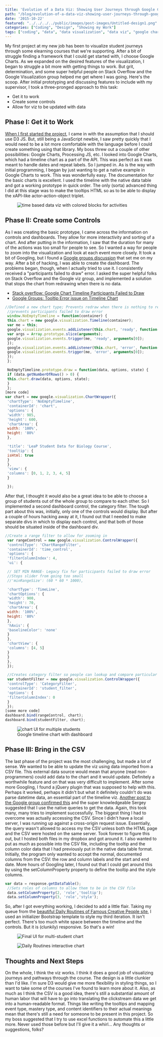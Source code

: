 ```yaml
---
title: 'Evolution of a Data Viz: Showing User Journeys through Google Charts'
path: "/blog/evolution-of-a-data-viz-showing-user-journeys-through-google-charts"
date: '2015-10-22'
featured: "../../../../public/images/post-images/Untitled-design1.png"
categories: ["Coding", "Design", "Showing my Work"]
tags: ["coding", "data", "data visualization", "data viz", "google charts"]
---
```


My first project at my new job has been to visualize student journeys through some elearning courses that we're supporting. After a bit of struggle finding a framework that I could get started with, I choose Google Charts. As we expanded on the desired features of the visualization, I began to struggle a bit more with getting things to work. But grit, determination, and some super helpful people on Stack Overflow and the Google Visualization group helped me get where I was going. Here's the scoop. After initial prototyping and discussing features to include with my supervisor, I took a three-pronged approach to this task:

*   Get it to work
*   Create some controls
*   Allow for viz to be updated with data

## Phase I: Get it to Work

[When I first started the project](http://www.knanthony.com/blog/data-viz-experiments-with-google-charts/), I came in with the assumption that I should use D3 JS. But, still being a JavaScript newbie, I saw pretty quickly that I would need to be a lot more comfortable with the language before I could create something using that library. My boss threw out a couple of other possibilities: Google Charts, Processing JS, etc. I looked into Google Charts, which had a timeline chart as a part of the API. This was perfect as it was meant to handle dates and repeat labels. So I jumped in. As is the way with initial programming, I began by just wanting to get a native example in Google Charts to work. This was wonderfully easy. The documentation for the basic charts is excellent. I used the timeline with the native data table and got a working prototype in quick order. The only (sorta) advanced thing I did at this stage was to make the tooltips HTML so as to be able to display the xAPI-like actor-action-object triplet.

<figure>
  <img src="../../../../public/images/post-images/Screen-Shot-2015-10-06-at-5.10.32-PM.png" alt="time based data viz with colored blocks for activities" />
</figure>

## Phase II: Create some Controls

As I was creating the basic prototype, I came across the information on controls and dashboards. They allow for more interactivity and sorting of a chart. And after putting in the information, I saw that the duration for many of the actions was too small for people to see. So I wanted a way for people to zoom into the visualization and look at each event more closely. It took a bit of Googling, but I found a [Google groups discussion](https://groups.google.com/forum/#!msg/Google-Visualization-Api/crVhw0RC_tE/Rz5N8Oc7rPYJ) that set me on my way. After a bit of hacking, I was able to create the dashboard. The problems began, though, when I actually tried to use it. I consistently received a "participants failed to draw" error. I asked the super helpful folks on Stack Overflow and the Google viz group, and implemented a solution that stops the chart from redrawing when there is no data.

*   [Stack overflow: Google Chart Timeline Participants Failed to Draw](http://stackoverflow.com/questions/33045241/google-chart-timeline-participants-failed-to-draw)
*   [Google Groups: Tooltip Error issue on Timeline Chart](https://groups.google.com/forum/#!topic/Google-Visualization-Api/OpNYPgw85E8)

```javascript
//Defined a new chart type; Prevents redraw when there is nothing to redraw
 //prevents participants failed to draw error
 window.NoEmptyTimeline = function(container) {
 this.chart = new google.visualization.Timeline(container);
 var me = this;
 google.visualization.events.addListener(this.chart, 'ready', function() {
 var args = Array.prototype.slice(arguments);
 google.visualization.events.trigger(me, 'ready', arguments[0]);
 });
 google.visualization.events.addListener(this.chart, 'error', function() {
 google.visualization.events.trigger(me, 'error', arguments[0]);
 });
 };

 NoEmptyTimeline.prototype.draw = function(data, options, state) {
 if (data.getNumberOfRows() > 0) {
 this.chart.draw(data, options, state);
 }
 };
[more code]
var chart = new google.visualization.ChartWrapper({
 'chartType': 'NoEmptyTimeline',
 'containerId': 'chart',
 'options': {
 'width': 985,
 'height': 600,
 'chartArea': {
 width: '100%',
 height: '80%'
 },

 'title': 'LeaP Student Data for Biology Course',
 'tooltip': {
 isHtml: true
 }
 },
 'view': {
 'columns': [0, 1, 2, 3, 4, 5]
 }

 });
```

After that, I thought it would also be a great idea to be able to choose a group of students out of the whole group to compare to each other. So I implemented a second dashboard control, the category filter. The tough part about this was, initially, only one of the controls would display. But after a couple of hours hacking away at it, I found out that I needed to make separate divs in which to display each control, and that both of those should be situated inside of the dashboard div.

```javascript
//Create a range filter to allow for zooming in
 var rangeControl = new google.visualization.ControlWrapper({
 'controlType': 'ChartRangeFilter',
 'containerId': 'time_control',
 'options': {
 'filterColumnIndex': 4,
 'ui': {

 // SET MIN RANGE- Legacy fix for participants failed to draw error
 //Stops slider from going too small
 //'minRangeSize': (60 * 60 * 1000),

 'chartType': 'TimeLine',
 'chartOptions': {
 'width': 900,
 'height': 70,
 'chartArea': {
 width: '100%',
 height: '80%'
 },
 'hAxis': {
 'baselineColor': 'none'
 }
 },
 'chartView': {
 'columns': [4, 5]
 }
 }
 },
 });

 //Creates category filter so people can lookup and compare particular students
 var studentFilter = new google.visualization.ControlWrapper({
 'controlType': 'CategoryFilter',
 'containerId': 'student_filter',
 'options': {
 'filterColumnIndex': 0
 }
 });
[some more code]
dashboard.bind(rangeControl, chart);
dashboard.bind(studentFilter, chart);
```

<figure>
  <img src="../../../../public/images/post-images/Screen-Shot-2015-10-20-at-12.30.25-PM.png" alt="chart UI for multiple students" />
  <figcaption>Google timeline chart with dashboard</figcaption>
</figure>

## Phase III: Bring in the CSV

The last phase of the project was the most challenging, but made a lot of sense. We wanted to be able to update the viz using data imported from a CSV file. This external data source would mean that anyone (read non-programmers) could add data to the chart and it would update. Definitely a worthwhile feature and on that was very difficult to implement. After some more Googling, I found a jQuery plugin that was supposed to help with this. Perhaps it worked, perhaps it didn't but what it definitely couldn't do was parse datetime data, an essential part of the timeline viz. [Another post to the Google group confirmed this](https://groups.google.com/forum/#!topic/Google-Visualization-Api/H6l7WfzzC_w) and the super knowledgeable Sergey suggested that I use the native queries to get the data. Again, this took many, many tries to implement successfully. The biggest thing I had to overcome was actually accessing the CSV. Since I didn't have a local server, I was running up against a cross-origin request issue. Essentially, the query wasn't allowed to access my the CSV unless both the HTML page and the CSV were hosted on the same server. Took forever to figure this out, but I hosted both files in my dropbox and got around it. I also wanted to put as much as possible into the CSV file, including the tooltip and the column color data that I had previously put in the native data table format. Initially, the program only wanted to accept the normal, documented columns from the CSV: the row and column labels and the start and end date. More hours of Googling later, I found out that I could get around this by using the setColumnProperty property to define the tooltip and the style columns.

```javascript
var data = response.getDataTable();
 //Sets roles of columns to allow them to be in the CSV file
 data.setColumnProperty(2, 'role','tooltip');
 data.setColumnProperty(3, 'role','style');
```

So, after I got everything working, I decided to add a little flair. Taking my queue from the [beautiful Daily Routines of Famous Creative People site](https://podio.com/site/creative-routines), I used an initializer Bootstrap template to style my third iteration. It isn't perfect. There's too much white space between the timeline and the controls. But it is (clunkily) responsive. So that's a win!

<figure>
  <img src="../../../../public/images/post-images/Screen-Shot-2015-10-20-at-12.44.49-PM.png" alt="Final UI for multi-student chart" />
</figure>

<figure>
  <img src="../../../../public/images/post-images/Screen-Shot-2015-10-20-at-12.45.03-PM.png" alt="Daily Routines interactive chart" />
</figure>

## Thoughts and Next Steps

On the whole, I think the viz works. I think it does a good job of visualizing journeys and pathways through the course. The design is a little clunkier than I'd like. I'm sure D3 would give me more flexibility in styling things, so I want to take some of the courses I've found to learn more about it. Also, as much as I think the CSV is a good idea, there's still a substantial amount of human labor that will have to go into translating the clickstream data we get into a human-readable format. Things like writing the tooltips and mapping event type, mastery type, and content identifiers to their actual meanings mean that there's still a need for someone to be present in this project. So my boss suggested that I try to use excel functions to automate this a little more. Never used those before but I'll give it a whirl... Any thoughts or suggestions, folks?
